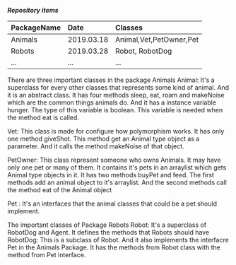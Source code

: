 ***Repository items***

| PackageName | Date | Classes |
|:--------|:--------|:--------|
| Animals | 2019.03.18 | Animal,Vet,PetOwner,Pet |
| Robots | 2019.03.28 | Robot, RobotDog |
| ... | ... | ... |

There are three important classes in the package Animals
Animal: It's a superclass for every other classes that represents some kind of animal. And it is an abstract class.
        It has four methods sleep, eat, roam and makeNoise which are the common things animals do.
        And it has a instance variable hunger. The type of this variable is boolean.
        This variable is needed when the method eat is called.

Vet: This class is made for configure how polymorphism works. It has only one method giveShot.
     This method get an Animal type object as a parameter. And it calls the method makeNoise of that object.

PetOwner: This class represent someone who owns Animals. It may have only one pet or many of them.
          It contains it's pets in an arraylist which gets Animal type objects in it.
          It has two methods buyPet and feed. The first methods add an animal object to it's arraylist.
          And the second methods call the method eat of the Animal object
     
Pet : It's an interfaces that the animal classes that could be a pet should implement. 

The important classes of Package Robots
Robot: It's a superclass of RobotDog and Agent. It defines the methods that Robots should have
RobotDog: This is a subclass of Robot. And it also implements the interfacre Pet in the Animals Package. It has the methods from Robot class with the method from Pet interface.

